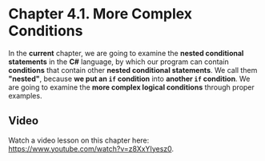 # Chapter 4.1. More Complex Conditions

In the **current** chapter, we are going to examine the **nested conditional statements** in the **C#** language, by which our program can contain **conditions** that contain other **nested conditional statements**. We call them **"nested"**, because **we put an `if` condition** into **another `if` condition**. We are going to examine the **more complex logical conditions** through proper examples.

## Video
<div class="video-player">
  Watch a video lesson on this chapter here: <a target="_blank"
  href="https://www.youtube.com/watch?v=z8XxYIyesz0">
  https://www.youtube.com/watch?v=z8XxYIyesz0</a>.
</div>

